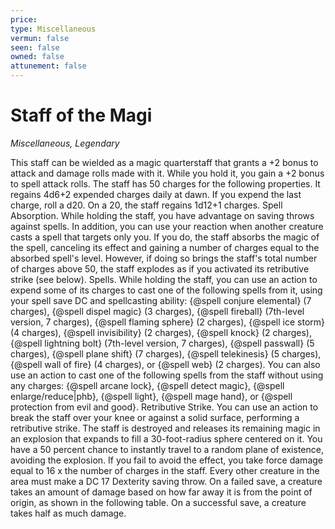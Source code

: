 ```yaml
---
price: 
type: Miscellaneous
vermun: false
seen: false
owned: false
attunement: false
---
```

# Staff of the Magi

*Miscellaneous, Legendary*

This staff can be wielded as a magic quarterstaff that grants a +2 bonus to attack and damage rolls made with it. While you hold it, you gain a +2 bonus to spell attack rolls. The staff has 50 charges for the following properties. It regains 4d6+2 expended charges daily at dawn. If you expend the last charge, roll a d20. On a 20, the staff regains 1d12+1 charges. Spell Absorption. While holding the staff, you have advantage on saving throws against spells. In addition, you can use your reaction when another creature casts a spell that targets only you. If you do, the staff absorbs the magic of the spell, canceling its effect and gaining a number of charges equal to the absorbed spell's level. However, if doing so brings the staff's total number of charges above 50, the staff explodes as if you activated its retributive strike (see below). Spells. While holding the staff, you can use an action to expend some of its charges to cast one of the following spells from it, using your spell save DC and spellcasting ability: {@spell conjure elemental} (7 charges), {@spell dispel magic} (3 charges), {@spell fireball} (7th-level version, 7 charges), {@spell flaming sphere} (2 charges), {@spell ice storm} (4 charges), {@spell invisibility} (2 charges), {@spell knock} (2 charges), {@spell lightning bolt} (7th-level version, 7 charges), {@spell passwall} (5 charges), {@spell plane shift} (7 charges), {@spell telekinesis} (5 charges), {@spell wall of fire} (4 charges), or {@spell web} (2 charges). You can also use an action to cast one of the following spells from the staff without using any charges: {@spell arcane lock}, {@spell detect magic}, {@spell enlarge/reduce|phb}, {@spell light}, {@spell mage hand}, or {@spell protection from evil and good}. Retributive Strike. You can use an action to break the staff over your knee or against a solid surface, performing a retributive strike. The staff is destroyed and releases its remaining magic in an explosion that expands to fill a 30-foot-radius sphere centered on it. You have a 50 percent chance to instantly travel to a random plane of existence, avoiding the explosion. If you fail to avoid the effect, you take force damage equal to 16 x the number of charges in the staff. Every other creature in the area must make a DC 17 Dexterity saving throw. On a failed save, a creature takes an amount of damage based on how far away it is from the point of origin, as shown in the following table. On a successful save, a creature takes half as much damage.